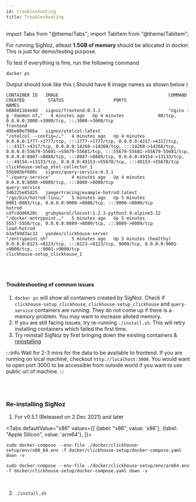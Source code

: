 ```yaml
---
id: troubleshooting
title: Troubleshooting
---
```


import Tabs from "@theme/Tabs";
import TabItem from "@theme/TabItem";

For running SigNoz, atleast **1.5GB of memory** should be allocated in docker. This is just for demo/testing purpose.

To test if everything is fine, run the following command

```
docker ps
```

Output should look like this ( Should have 6 image names as shown below )

```
CONTAINER ID   IMAGE                                          COMMAND                  CREATED         STATUS                   PORTS                                                                                                                                                                                                                                                                                                                                                 NAMES
b080d1164e4d   signoz/frontend:0.3.1                          "nginx -g 'daemon of…"   4 minutes ago   Up 4 minutes             80/tcp, 0.0.0.0:3000->3000/tcp, :::3000->3000/tcp                                                                                                                                                                                                                                                                                                     frontend
d8be80e798ba   signoz/otelcol:latest                          "/otelcol --config=/…"   4 minutes ago   Up 4 minutes             0.0.0.0:1777->1777/tcp, :::1777->1777/tcp, 0.0.0.0:4317->4317/tcp, :::4317->4317/tcp, 0.0.0.0:14268->14268/tcp, :::14268->14268/tcp, 0.0.0.0:55679-55681->55679-55681/tcp, :::55679-55681->55679-55681/tcp, 0.0.0.0:8887->8888/tcp, :::8887->8888/tcp, 0.0.0.0:49154->13133/tcp, :::49154->13133/tcp, 0.0.0.0:49153->55678/tcp, :::49153->55678/tcp   clickhouse-setup_otel-collector_1
55b903bf600c   signoz/query-service:0.3.1                     "./query-service"        4 minutes ago   Up 4 minutes             0.0.0.0:8080->8080/tcp, :::8080->8080/tcp                                                                                                                                                                                                                                                                                                             query-service
3d6225e85d25   jaegertracing/example-hotrod:latest            "/go/bin/hotrod-linu…"   5 minutes ago   Up 5 minutes             8081-8083/tcp, 0.0.0.0:9000->8080/tcp, :::9000->8080/tcp                                                                                                                                                                                                                                                                                              hotrod
cdfcddd6620c   grubykarol/locust:1.2.3-python3.9-alpine3.12   "/docker-entrypoint.…"   5 minutes ago   Up 5 minutes             5557-5558/tcp, 0.0.0.0:8089->8089/tcp, :::8089->8089/tcp                                                                                                                                                                                                                                                                                              load-hotrod
b3afb9d3ac32   yandex/clickhouse-server                       "/entrypoint.sh"         5 minutes ago   Up 5 minutes (healthy)   0.0.0.0:8123->8123/tcp, :::8123->8123/tcp, 9009/tcp, 0.0.0.0:9001->9000/tcp, :::9001->9000/tcp                                                                                                                                                                                                                                                        clickhouse-setup_clickhouse_1
```
<br></br>

#### Troubleshooting of common issues 

1. `docker ps` will show all containers created by SigNoz. Check if `clickhouse-setup_clickhouse`, `clickhouse-setup_clickhouse` and `query-service` containers are running. They do not come up if there is a memory problem. You may want to increase alloted memory.
2. If you are still facing issues, try re-running `./install.sh`. This will retry installing containers which failed the first time.
3. Try reinstall SigNoz by first bringing down the existing containers & [reinstalling](#re-installing-signoz)

:::info
Wait for 2-3 mins for the data to be available to frontend. If you are running on local machine, checkout `http://localhost:3000`.
You would want to open port 3000 to be accessible from outside world if you want to use public url of machine.
:::

<br></br>


<!-- #### Troubleshooting of common issues for Kafka + Druid Setup

1. `docker ps` will show all containers created by SigNoz. Check if `broker`, `otel-collector` and `historical` containers are running. They do not come up if there is a memory problem. You may want to increase alloted memory.
2. If you are still facing issues, try re-running `./install.sh`. This will retry installing containers which failed the first time.
3. Try reinstall SigNoz by first bringing down the existing containers by running
   `sudo docker-compose -f docker/druid-kafka-setup/docker-compose-tiny.yaml down -v` and then running `./install.sh`
4. If you are facing issues like `Request failed with status code 400` in frontend, then open `http://localhost:8888` or port 8888 on your IP .This is druid console. Check if **Datasource** named `flattened_spans` has come up. If there is no **Ingestion Supervsor** running, then run `./install.sh` again to bring them up.
5. If you couldn't spot issues, feel free to join our [slack community](https://join.slack.com/t/signoz-community/shared_invite/zt-lrjknbbp-J_mI13rlw8pGF4EWBnorJA) or shoot an email at ankit@signoz.io. We are generally always there.

<br></br> -->

### Re-installing SigNoz

1. For v0.5.1 (Released on 2 Dec 2021) and later 

<Tabs
  defaultValue="x86"
  values={[
    {label: "x86", value: 'x86'},
    {label: "Apple Silicon", value: 'arm64'},
  ]}>
  <TabItem value="x86">

    sudo docker-compose --env-file ./docker/clickhouse-setup/env/x86_64.env -f docker/clickhouse-setup/docker-compose.yaml down -v

  </TabItem>

  <TabItem value="arm64">
    
    sudo docker-compose --env-file ./docker/clickhouse-setup/env/arm64.env -f docker/clickhouse-setup/docker-compose.yaml down -v

  </TabItem>

</Tabs>

<p>&nbsp;</p>


2. `./install.sh`

<!-- #### Kafka+Druid setup

1. `sudo docker-compose -f docker/druid-kafka-setup/docker-compose.yaml down -v`
2. `./install.sh` -->
